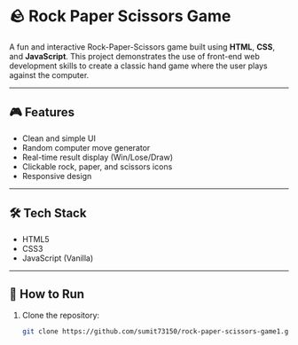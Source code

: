 # 🪨 Rock Paper Scissors Game

A fun and interactive Rock-Paper-Scissors game built using **HTML**, **CSS**, and **JavaScript**. This project demonstrates the use of front-end web development skills to create a classic hand game where the user plays against the computer.

---

## 🎮 Features

- Clean and simple UI
- Random computer move generator
- Real-time result display (Win/Lose/Draw)
- Clickable rock, paper, and scissors icons
- Responsive design

---

## 🛠️ Tech Stack

- HTML5
- CSS3
- JavaScript (Vanilla)

---

## 🚀 How to Run

1. Clone the repository:
   ```bash
   git clone https://github.com/sumit73150/rock-paper-scissors-game1.git
